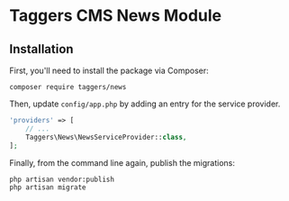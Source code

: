 # Taggers CMS News Module

## Installation

First, you'll need to install the package via Composer:

```shell
composer require taggers/news
```

Then, update `config/app.php` by adding an entry for the service provider.

```php
'providers' => [
    // ...
    Taggers\News\NewsServiceProvider::class,
];
```

Finally, from the command line again, publish the migrations:

```shell
php artisan vendor:publish
php artisan migrate
```